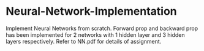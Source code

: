# Neural-Network-Implementation

Implement Neural Networks from scratch. Forward prop and backward prop has been implemented for 2 networks with 1 hidden layer and 3 hidden layers respectively. Refer to NN.pdf for details of assignment.
